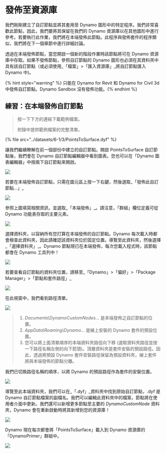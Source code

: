 # 發佈至資源庫

我們剛剛建立了自訂節點並將其套用至 Dynamo 圖形中的特定程序。我們非常喜歡此節點，因此，我們要將其保留在我們的 Dynamo 資源庫以在其他圖形中進行參考。若要執行此作業，我們將在本端發佈此節點。此程序與發佈套件的程序類似，我們將在下一個章節中進行詳細討論。

透過在本端發佈節點，當您開啟一個新的階段作業時該節點將可在 Dynamo 資源庫中存取。如果不發佈節點，參照自訂節點的 Dynamo 圖形也必須在其資料夾中具有該自訂節點（或必須使用_「檔案」>「匯入資源庫」_將自訂節點匯入 Dynamo 中)。

{% hint style="warning" %} 只能在 Dynamo for Revit 和 Dynamo for Civil 3d 中發佈自訂節點。Dynamo Sandbox 沒有發佈功能。{% endhint %}

## 練習：在本端發佈自訂節點

> 按一下下方的連結下載範例檔案。
>
> 附錄中提供範例檔案的完整清單。

{% file src="../datasets/6-1/3/PointsToSurface.dyf" %}

讓我們繼續瞭解在前一個部份中建立的自訂節點。開啟 PointsToSurface 自訂節點後，我們會在 Dynamo 自訂節點編輯器中看到圖表。您也可以在「Dynamo 圖表編輯器」中按兩下自訂節點來開啟。

![](../images/6-1/3/publishcustomnodelocally01.jpg)

若要在本端發佈自訂節點，只需在圖元區上按一下右鍵，然後選取_「發佈此自訂節點...」_

![](../images/6-1/3/publishcustomnodeexercise-02.jpg)

參照上圖填寫相關資訊，並選取_「本端發佈」_。請注意，「群組」欄位定義可從 Dynamo 功能表存取的主要元素。

![](../images/6-1/3/publishcustomnodeexercise-03.jpg)

選擇資料夾，以容納所有您打算在本端發佈的自訂節點。Dynamo 每次載入時都會檢查此資料夾，因此請確認該資料夾位於固定位置。導覽至此資料夾，然後選擇_「選擇資料夾」_。Dynamo 節點現已在本端發佈，每次您載入程式時，該節點都會在 Dynamo 工具列中！

![](../images/6-1/3/publishcustomnodeexercise-04.jpg)

若要查看自訂節點的資料夾位置，請移至_「Dynamo」>「偏好」>「Package Manager」>「節點和套件路徑」_

![](../images/6-1/3/publishcustomnodeexercise-05.jpg)

在此視窗中，我們看到路徑清單。

![](../images/6-1/3/publishcustomnodeexercise-06.jpg)

> 1. _Documents\\DynamoCustomNodes..._ 是本端發佈之自訂節點的位置。
> 2. _AppData\\Roaming\\Dynamo..._ 是線上安裝的 Dynamo 套件的預設位置。
> 3. 您可以將上面清單順序的本端資料夾路徑向下移 (選取資料夾路徑並按一下路徑名稱左側的向下箭頭)。頂層資料夾是套件安裝的預設路徑。因此，透過將預設 Dynamo 套件安裝路徑保留為預設資料夾，線上套件將與本端發佈的節點分離。

我們已切換路徑名稱的順序，以將 Dynamo 的預設路徑作為套件的安裝位置。

![](../images/6-1/3/publishcustomnodeexercise-07.jpg)

導覽至此本端資料夾，我們可以在_「.dyf」_資料夾中找到原始自訂節點，.dyf 是 Dynamo 自訂節點檔案的副檔名。我們可以編輯此資料夾中的檔案，節點將在使用者介面中更新。我們還可以新增更多節點至主要的 _DynamoCustomNode_ 資料夾，Dynamo 會在重新啟動時將其新增到您的資源庫！

![](../images/6-1/3/publishcustomnodeexercise-08.jpg)

Dynamo 現在每次都會將「PointsToSurface」載入到 Dynamo 資源庫的「DynamoPrimer」群組中。

![](../images/6-1/3/publishcustomnodeexercise-09.jpg)
